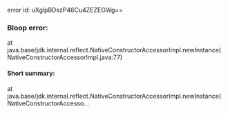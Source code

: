 error id: uXglpBDszP46Cu4ZEZEGWg==
### Bloop error:

at java.base/jdk.internal.reflect.NativeConstructorAccessorImpl.newInstance(NativeConstructorAccessorImpl.java:77)
#### Short summary: 

at java.base/jdk.internal.reflect.NativeConstructorAccessorImpl.newInstance(NativeConstructorAccesso...